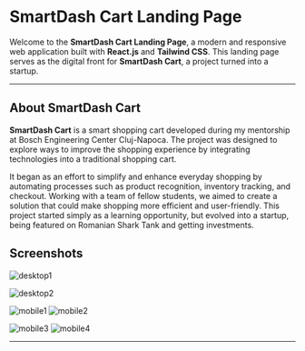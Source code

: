 # SmartDash Cart Landing Page

Welcome to the **SmartDash Cart Landing Page**, a modern and responsive web application built with **React.js** and **Tailwind CSS**. This landing page serves as the digital front for **SmartDash Cart**, a project turned into a startup.

---

## About SmartDash Cart

**SmartDash Cart** is a smart shopping cart developed during my mentorship at Bosch Engineering Center Cluj-Napoca. The project was designed to explore ways to improve the shopping experience by integrating technologies into a traditional shopping cart.

It began as an effort to simplify and enhance everyday shopping by automating processes such as product recognition, inventory tracking, and checkout. Working with a team of fellow students, we aimed to create a solution that could make shopping more efficient and user-friendly. This project started simply as a learning opportunity, but evolved into a startup, being featured on Romanian Shark Tank and getting investments.


## Screenshots

![desktop1](https://github.com/user-attachments/assets/9a42675f-b0a9-4517-a222-8cf7640517e5)

![desktop2](https://github.com/user-attachments/assets/dc10264c-1e81-4a12-a4c5-f4dfae8ce219)
  
![mobile1](https://github.com/user-attachments/assets/97ef2640-0635-492e-9388-7adc0e607b34)
![mobile2](https://github.com/user-attachments/assets/58d514aa-a35e-4ffe-900d-d9fbb9af2b37)

![mobile3](https://github.com/user-attachments/assets/50de3d2a-f319-4195-a49a-4750e0017e43)
![mobile4](https://github.com/user-attachments/assets/dbca3ea7-ffc2-4855-9293-0b40ae12219a)

---

